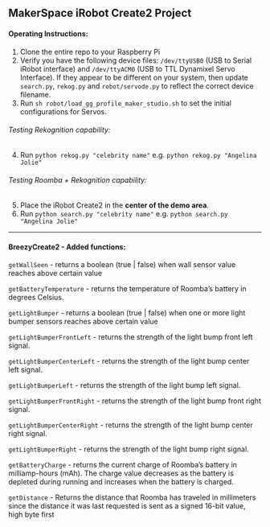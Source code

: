 
## MakerSpace iRobot Create2 Project

#### Operating Instructions:

1. Clone the entire repo to your Raspberry Pi
2. Verify you have the following device files: `/dev/ttyUSB0` (USB to Serial iRobot interface) and `/dev/ttyACM0` (USB to TTL Dynamixel Servo Interface). If they appear to be different on your system, then update `search.py`, `rekog.py` and `robot/servode.py` to reflect the correct device filename.
3. Run `sh robot/load_gg_profile_maker_studio.sh` to set the initial configurations for Servos.

###### Testing Rekognition capability:

4. Run `python rekog.py "celebrity name"` e.g. `python rekog.py "Angelina Jolie"`

###### Testing Roomba + Rekognition capability:

5. Place the iRobot Create2 in the **center of the demo area**.
6. Run `python search.py "celebrity name"` e.g. `python search.py "Angelina Jolie"`

---

#### BreezyCreate2 - Added functions:

`getWallSeen` - returns a boolean (true | false) when wall sensor value reaches above certain value

`getBatteryTemperature` - returns the temperature of Roomba’s battery in degrees Celsius.   

`getLightBumper` - returns a boolean (true | false) when one or more light bumper sensors reaches above certain value

`getLightBumperFrontLeft` - returns the strength of the light bump front left signal.

`getLightBumperCenterLeft` - returns the strength of the light bump center left signal.

`getLightBumperLeft` - returns the strength of the light bump left signal.

`getLightBumperFrontRight` - returns the strength of the light bump front right signal.

`getLightBumperCenterRight` - returns the strength of the light bump center right signal.

`getLightBumperRight` - returns the strength of the light bump right signal.

`getBatteryCharge` - returns the current charge of Roomba’s battery in milliamp-hours (mAh). The charge value decreases as the battery is depleted during running and increases when the battery is charged.

`getDistance` - Returns the distance that Roomba has traveled in millimeters since the distance it was last requested is sent as a signed 16-bit value, high byte first
